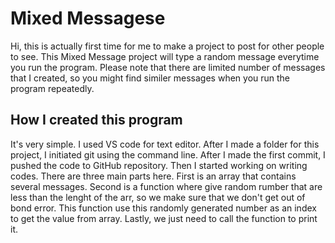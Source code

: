 # Mixed Messagese
Hi, this is actually first time for me to make a project to post for other people to see.
This Mixed Message project will type a random message everytime you run the program. Please note that there are limited number of messages that I created, so you might find similer messages when you run the program repeatedly.

## How I created this program
It's very simple. I used VS code for text editor. After I made a folder for this project, I initiated git using the command line. After I made the first commit, I pushed the code to GitHub repository.
Then I started working on writing codes. There are three main parts here. First is an array that contains several messages. Second is a function where give random rumber that are less than the lenght of the arr, so we make sure that we don't get out of bond error. This function use this randomly generated number as an index to get the value from array.
Lastly, we just need to call the function to print it.

